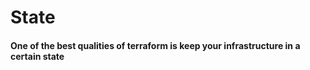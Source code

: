 # State

#### One of the best qualities of terraform is keep your infrastructure in a certain state
